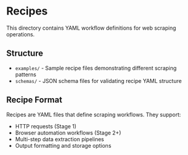 # Recipes

This directory contains YAML workflow definitions for web scraping operations.

## Structure

- `examples/` - Sample recipe files demonstrating different scraping patterns
- `schemas/` - JSON schema files for validating recipe YAML structure

## Recipe Format

Recipes are YAML files that define scraping workflows. They support:

- HTTP requests (Stage 1)
- Browser automation workflows (Stage 2+)
- Multi-step data extraction pipelines
- Output formatting and storage options